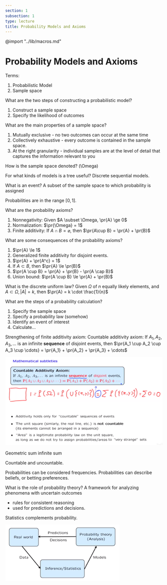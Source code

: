 ```yaml
---
section: 1
subsection: 1
type: lecture
title: Probability Models and Axioms
---
```


@import "../lib/macros.md"

# Probability Models and Axioms

Terms:
1. Probabilistic Model
2. Sample space

What are the two steps of constructing a probabilistic model?
1. Construct a sample space
2. Specify the likelihood of outcomes

What are the main properties of a sample space?
1. Mutually exclusive - no two outcomes can occur at the same time
2. Collectively exhaustive - every outcome is contained in the sample space.
3. At the right granularity - individual samples are at the level of detail that captures the information relevant to you

How is the sample space denoted?
\(\Omega\)

For what kinds of models is a tree useful?
Discrete sequential models.

What is an event?
A subset of the sample space to which probability is assigned

Probabilities are in the range $[0, 1]$.

What are the probability axioms?
1. Nonnegativity: Given $A \subset \Omega, \pr{A} \ge 0$
2. Normalization: $\pr{\Omega} = 1$
3. Finite additivity: If $A \cap B = \varnothing$, then $\pr{A\cup B} = \pr{A} + \pr{B}$

What are some consequences of the probability axioms?
1. $\pr{A} \le 1$
2. Generalized finite additivity for disjoint events.
3. $\pr{A} + \pr{A^c} = 1$
4. If $A \subset B$, then $\pr{A} \le \pr{B}$
5. $\pr{A \cup B} = \pr{A} + \pr{B} - \pr{A \cap B}$
6. Union bound: $\pr{A \cup B} \le \pr{A} + \pr{B}$

What is the discrete uniform law?
Given $\Omega$ of $n$ equally likely elements, and $A \subset \Omega, |A| = k$, then $\pr{A} = k \cdot \frac{1}{n}$

What are the steps of a probability calculation?
1. Specify the sample space
2. Specify a probability law (somehow)
3. Identify an event of interest
4. Calculate...

Strengthening of finite additivity axiom:
Countable additivity axiom:
If $A_1, A_2, A_3, \ldots$ is an infinite **sequence** of disjoint events, then $\pr{A_1 \cup A_2 \cup A_3 \cup \cdots} = \pr{A_1} + \pr{A_2} + \pr{A_3} + \cdots$

![](unit1lec1-probability-models/1d81db0ae5a72c5fdc2e7e07ec8a156e.png)

Geometric sum
infinite sum

Countable and uncountable.

Probabilities can be considered frequencies.
Probabilities can describe beliefs, or betting preferences.

What is the role of probability theory?
A framework for analyzing phenomena with uncertain outcomes
* rules for consistent reasoning
* used for predictions and decisions.

Statistics complements probability.

![relationship between probability theory and statistics](unit1lec1-probability-models/3a398f9f2f46087527ee73fc99827ee3.png)
